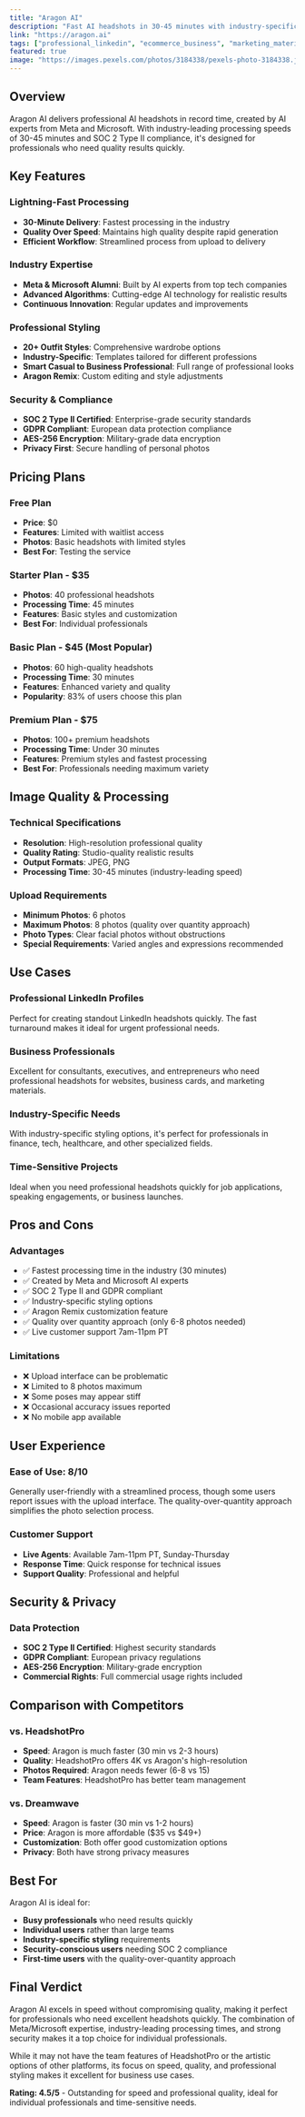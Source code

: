 ```yaml
---
title: "Aragon AI"
description: "Fast AI headshots in 30-45 minutes with industry-specific styling. Created by AI experts from Meta and Microsoft with SOC 2 compliance."
link: "https://aragon.ai"
tags: ["professional_linkedin", "ecommerce_business", "marketing_materials", "team_staff"]
featured: true
image: "https://images.pexels.com/photos/3184338/pexels-photo-3184338.jpeg?auto=compress&cs=tinysrgb&w=400"
---
```


## Overview

Aragon AI delivers professional AI headshots in record time, created by AI experts from Meta and Microsoft. With industry-leading processing speeds of 30-45 minutes and SOC 2 Type II compliance, it's designed for professionals who need quality results quickly.

## Key Features

### Lightning-Fast Processing
- **30-Minute Delivery**: Fastest processing in the industry
- **Quality Over Speed**: Maintains high quality despite rapid generation
- **Efficient Workflow**: Streamlined process from upload to delivery

### Industry Expertise
- **Meta & Microsoft Alumni**: Built by AI experts from top tech companies
- **Advanced Algorithms**: Cutting-edge AI technology for realistic results
- **Continuous Innovation**: Regular updates and improvements

### Professional Styling
- **20+ Outfit Styles**: Comprehensive wardrobe options
- **Industry-Specific**: Templates tailored for different professions
- **Smart Casual to Business Professional**: Full range of professional looks
- **Aragon Remix**: Custom editing and style adjustments

### Security & Compliance
- **SOC 2 Type II Certified**: Enterprise-grade security standards
- **GDPR Compliant**: European data protection compliance
- **AES-256 Encryption**: Military-grade data encryption
- **Privacy First**: Secure handling of personal photos

## Pricing Plans

### Free Plan
- **Price**: $0
- **Features**: Limited with waitlist access
- **Photos**: Basic headshots with limited styles
- **Best For**: Testing the service

### Starter Plan - $35
- **Photos**: 40 professional headshots
- **Processing Time**: 45 minutes
- **Features**: Basic styles and customization
- **Best For**: Individual professionals

### Basic Plan - $45 (Most Popular)
- **Photos**: 60 high-quality headshots
- **Processing Time**: 30 minutes
- **Features**: Enhanced variety and quality
- **Popularity**: 83% of users choose this plan

### Premium Plan - $75
- **Photos**: 100+ premium headshots
- **Processing Time**: Under 30 minutes
- **Features**: Premium styles and fastest processing
- **Best For**: Professionals needing maximum variety

## Image Quality & Processing

### Technical Specifications
- **Resolution**: High-resolution professional quality
- **Quality Rating**: Studio-quality realistic results
- **Output Formats**: JPEG, PNG
- **Processing Time**: 30-45 minutes (industry-leading speed)

### Upload Requirements
- **Minimum Photos**: 6 photos
- **Maximum Photos**: 8 photos (quality over quantity approach)
- **Photo Types**: Clear facial photos without obstructions
- **Special Requirements**: Varied angles and expressions recommended

## Use Cases

### Professional LinkedIn Profiles
Perfect for creating standout LinkedIn headshots quickly. The fast turnaround makes it ideal for urgent professional needs.

### Business Professionals
Excellent for consultants, executives, and entrepreneurs who need professional headshots for websites, business cards, and marketing materials.

### Industry-Specific Needs
With industry-specific styling options, it's perfect for professionals in finance, tech, healthcare, and other specialized fields.

### Time-Sensitive Projects
Ideal when you need professional headshots quickly for job applications, speaking engagements, or business launches.

## Pros and Cons

### Advantages
- ✅ Fastest processing time in the industry (30 minutes)
- ✅ Created by Meta and Microsoft AI experts
- ✅ SOC 2 Type II and GDPR compliant
- ✅ Industry-specific styling options
- ✅ Aragon Remix customization feature
- ✅ Quality over quantity approach (only 6-8 photos needed)
- ✅ Live customer support 7am-11pm PT

### Limitations
- ❌ Upload interface can be problematic
- ❌ Limited to 8 photos maximum
- ❌ Some poses may appear stiff
- ❌ Occasional accuracy issues reported
- ❌ No mobile app available

## User Experience

### Ease of Use: 8/10
Generally user-friendly with a streamlined process, though some users report issues with the upload interface. The quality-over-quantity approach simplifies the photo selection process.

### Customer Support
- **Live Agents**: Available 7am-11pm PT, Sunday-Thursday
- **Response Time**: Quick response for technical issues
- **Support Quality**: Professional and helpful

## Security & Privacy

### Data Protection
- **SOC 2 Type II Certified**: Highest security standards
- **GDPR Compliant**: European privacy regulations
- **AES-256 Encryption**: Military-grade encryption
- **Commercial Rights**: Full commercial usage rights included

## Comparison with Competitors

### vs. HeadshotPro
- **Speed**: Aragon is much faster (30 min vs 2-3 hours)
- **Quality**: HeadshotPro offers 4K vs Aragon's high-resolution
- **Photos Required**: Aragon needs fewer (6-8 vs 15)
- **Team Features**: HeadshotPro has better team management

### vs. Dreamwave
- **Speed**: Aragon is faster (30 min vs 1-2 hours)
- **Price**: Aragon is more affordable ($35 vs $49+)
- **Customization**: Both offer good customization options
- **Privacy**: Both have strong privacy measures

## Best For

Aragon AI is ideal for:
- **Busy professionals** who need results quickly
- **Individual users** rather than large teams
- **Industry-specific styling** requirements
- **Security-conscious users** needing SOC 2 compliance
- **First-time users** with the quality-over-quantity approach

## Final Verdict

Aragon AI excels in speed without compromising quality, making it perfect for professionals who need excellent headshots quickly. The combination of Meta/Microsoft expertise, industry-leading processing times, and strong security makes it a top choice for individual professionals.

While it may not have the team features of HeadshotPro or the artistic options of other platforms, its focus on speed, quality, and professional styling makes it excellent for business use cases.

**Rating: 4.5/5** - Outstanding for speed and professional quality, ideal for individual professionals and time-sensitive needs.